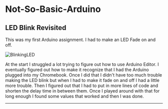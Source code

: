 # Not-So-Basic-Arduino

## LED Blink Revisited

This was my first Arduino assignment. I had to make an LED Fade on and off.

![BlinkingLED](Images/BlinkingLED)

At the start I struggled a lot trying to figure out how to use Arduino Editor. I eventually figured out how to make it recognize that I had the Arduino plugged into my Chromebook. Once I did that I didn't have too much trouble making the LED blink but when I had to make it fade on and off I had a little more trouble. Then I figured out that I had to put in more lines of code and shorten the delay time in between them. Once I played around with that for long enough I found some values that worked and then I was done.

---
